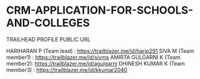 # CRM-APPLICATION-FOR-SCHOOLS-AND-COLLEGES

TRAILHEAD PROFILE PUBLIC URL

HARIHARAN P (Team lead) : https://trailblazer.me/id/harip291
SIVA M (Team member1) : https://trailblazer.me/id/sivms
AMIRTA GULGARNI K (Team member2): https://trailblazer.me/id/agulgarni
DHINESH KUMAR K (Team member3) : https://trailblazer.me/id/kkumar2040
